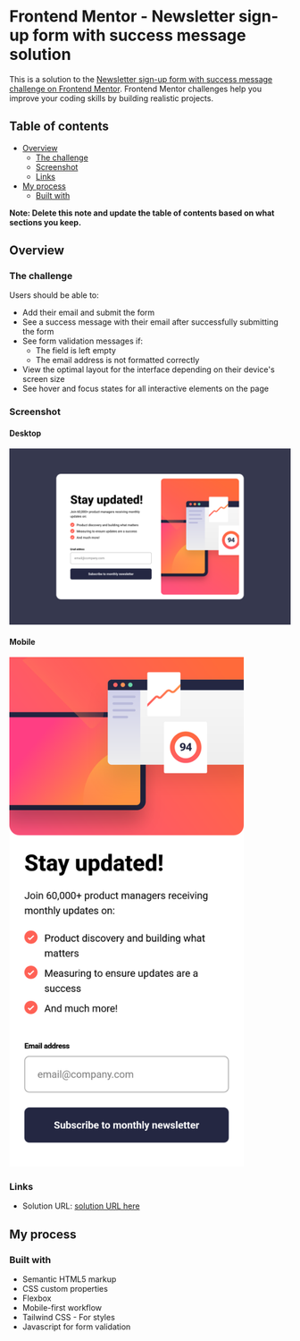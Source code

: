 # Frontend Mentor - Newsletter sign-up form with success message solution

This is a solution to the [Newsletter sign-up form with success message challenge on Frontend Mentor](https://www.frontendmentor.io/challenges/newsletter-signup-form-with-success-message-3FC1AZbNrv). Frontend Mentor challenges help you improve your coding skills by building realistic projects. 

## Table of contents

- [Overview](#overview)
  - [The challenge](#the-challenge)
  - [Screenshot](#screenshot)
  - [Links](#links)
- [My process](#my-process)
  - [Built with](#built-with)

**Note: Delete this note and update the table of contents based on what sections you keep.**

## Overview

### The challenge

Users should be able to:

- Add their email and submit the form
- See a success message with their email after successfully submitting the form
- See form validation messages if:
  - The field is left empty
  - The email address is not formatted correctly
- View the optimal layout for the interface depending on their device's screen size
- See hover and focus states for all interactive elements on the page

### Screenshot

#### Desktop

![desktop screenshot](./screenshot-desktop.png)

#### Mobile

<img src='./screenshot-mobile.png' width=420 alt='mobile screenshot'>

### Links

- Solution URL: [solution URL here](https://paikai-lee.github.io/frontend-mentor-solutions/09-newsletter-sign-up-with-success-message-main/)

## My process

### Built with

- Semantic HTML5 markup
- CSS custom properties
- Flexbox
- Mobile-first workflow
- Tailwind CSS - For styles
- Javascript for form validation

